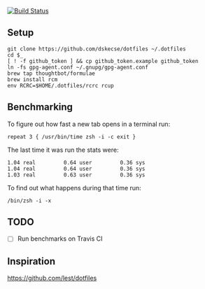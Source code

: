 [![Build Status](https://travis-ci.com/dskecse/dotfiles.svg?branch=master)](https://travis-ci.com/dskecse/dotfiles)

## Setup

    git clone https://github.com/dskecse/dotfiles ~/.dotfiles
    cd $_
    [ ! -f github_token ] && cp github_token.example github_token
    ln -fs gpg-agent.conf ~/.gnupg/gpg-agent.conf
    brew tap thoughtbot/formulae
    brew install rcm
    env RCRC=$HOME/.dotfiles/rcrc rcup

## Benchmarking

To figure out how fast a new tab opens in a terminal run:

    repeat 3 { /usr/bin/time zsh -i -c exit }

The last time it was run the stats were:

    1.04 real         0.64 user         0.36 sys
    1.04 real         0.64 user         0.36 sys
    1.03 real         0.63 user         0.36 sys

To find out what happens during that time run:

    /bin/zsh -i -x

## TODO

- [ ] Run benchmarks on Travis CI

## Inspiration

https://github.com/lest/dotfiles

